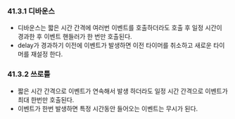 ### 41.3.1 디바운스

- 디바운스는 짧은 시간 간격에 여러번 이벤트를 호출하더라도 호출 후 일정 시간이 경과한 후 이벤트 핸들러가 한 번만 호출된다.
- delay가 경과하기 이전에 이벤트가 발생하면 이전 타이머를 취소하고 새로운 타이머를 재설정 한다.

### 41.3.2 쓰로틀

- 짧은 시간 간격으로 이벤트가 연속해서 발생 하더라도 일정 시간 간격으로 이벤트가 최대 한번만 호출된다.
- 이벤트가 한번 발생하면 특정 시간동안 들어오는 이벤트는 무시가 된다.
